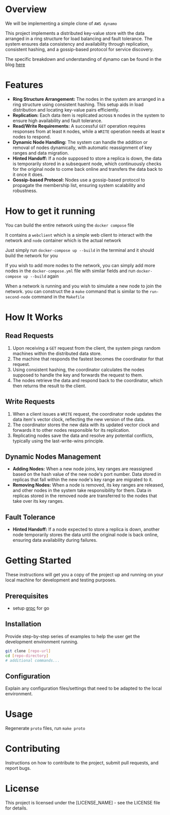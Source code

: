 # Overview

We will be implementing a simple clone of `AWS dynamo`

This project implements a distributed key-value store with the data arranged in a ring structure for load balancing and fault tolerance. The system ensures data consistency and availability through replication, consistent hashing, and a gossip-based protocol for service discovery.

The specific breakdown and understanding of dynamo can be found in the blog [here](https://blog.weihong.tech/Projects/Distributed-Systems/Introduction)

# Features

- **Ring Structure Arrangement:** The nodes in the system are arranged in a ring structure using consistent hashing. This setup aids in load distribution and locating key-value pairs efficiently.
- **Replication:** Each data item is replicated across `N` nodes in the system to ensure high availability and fault tolerance.
- **Read/Write Requirements:** A successful `GET` operation requires responses from at least `R` nodes, while a `WRITE` operation needs at least `W` nodes to respond.
- **Dynamic Node Handling:** The system can handle the addition or removal of nodes dynamically, with automatic reassignment of key ranges and data migration.
- **Hinted Handoff:** If a node supposed to store a replica is down, the data is temporarily stored in a subsequent node, which continuously checks for the original node to come back online and transfers the data back to it once it does.
- **Gossip-based Protocol:** Nodes use a gossip-based protocol to propagate the membership list, ensuring system scalability and robustness.

# How to get it running
You can build the entire network using the `docker compose` file

It contains a `webclient` which is a simple web client to interact with the network and `node` container which is the actual network

Just simply run `docker-compose up --build` in the terminal and it should build the network for you

If you wish to add more nodes to the network, you can simply add more nodes in the `docker-compose.yml` file with similar fields and run `docker-compose up --build` again

When a network is running and you wish to simulate a new node to join the network. you can construct the a `make` command that is similar to the `run-second-node` command in the `Makefile`


# How It Works

## Read Requests

1. Upon receiving a `GET` request from the client, the system pings random machines within the distributed data store.
2. The machine that responds the fastest becomes the coordinator for that request.
3. Using consistent hashing, the coordinator calculates the nodes supposed to handle the key and forwards the request to them.
4. The nodes retrieve the data and respond back to the coordinator, which then returns the result to the client.

## Write Requests

1. When a client issues a `WRITE` request, the coordinator node updates the data item's vector clock, reflecting the new version of the data.
2. The coordinator stores the new data with its updated vector clock and forwards it to other nodes responsible for its replication.
3. Replicating nodes save the data and resolve any potential conflicts, typically using the last-write-wins principle.

## Dynamic Nodes Management

- **Adding Nodes:** When a new node joins, key ranges are reassigned based on the hash value of the new node's port number. Data stored in replicas that fall within the new node's key range are migrated to it.
- **Removing Nodes:** When a node is removed, its key ranges are released, and other nodes in the system take responsibility for them. Data in replicas stored in the removed node are transferred to the nodes that take over its key ranges.

## Fault Tolerance

- **Hinted Handoff:** If a node expected to store a replica is down, another node temporarily stores the data until the original node is back online, ensuring data availability during failures.

# Getting Started

These instructions will get you a copy of the project up and running on your local machine for development and testing purposes.

## Prerequisites

- setup [grpc](https://grpc.io/docs/languages/go/quickstart/) for go


## Installation

Provide step-by-step series of examples to help the user get the development environment running.

```sh
git clone [repo-url]
cd [repo-directory]
# additional commands...
```

## Configuration

Explain any configuration files/settings that need to be adapted to the local environment.

# Usage

Regenerate `proto` files, run `make proto`


# Contributing

Instructions on how to contribute to the project, submit pull requests, and report bugs.

# License

This project is licensed under the [LICENSE_NAME] - see the LICENSE file for details.
